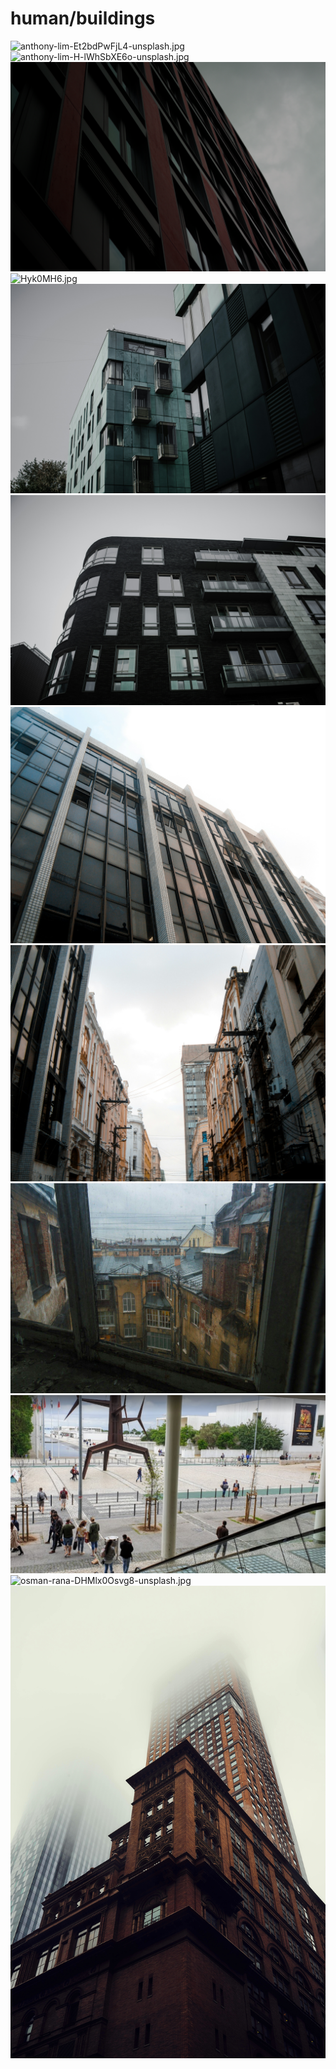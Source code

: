 # human/buildings
<img src="anthony-lim-Et2bdPwFjL4-unsplash.jpg" alt="anthony-lim-Et2bdPwFjL4-unsplash.jpg">

<img src="anthony-lim-H-lWhSbXE6o-unsplash.jpg" alt="anthony-lim-H-lWhSbXE6o-unsplash.jpg">

<img src="arch_brown.png" alt="arch_brown.png">

<img src="Hyk0MH6.jpg" alt="Hyk0MH6.jpg">

<img src="klim-musalimov-5XYO7WhvJA8-unsplash.jpg" alt="klim-musalimov-5XYO7WhvJA8-unsplash.jpg">

<img src="klim-musalimov-CdiAEC3qBwo-unsplash.jpg" alt="klim-musalimov-CdiAEC3qBwo-unsplash.jpg">

<img src="matheus-vinicius-FuJyDU4GzJc-unsplash.jpg" alt="matheus-vinicius-FuJyDU4GzJc-unsplash.jpg">

<img src="matheus-vinicius-rDw4A9zAfgI-unsplash.jpg" alt="matheus-vinicius-rDw4A9zAfgI-unsplash.jpg">

<img src="oldApartmentWindow.jpg" alt="oldApartmentWindow.jpg">

<img src="osint-exercise-007-big-picture.png" alt="osint-exercise-007-big-picture.png">

<img src="osman-rana-DHMlx0Osvg8-unsplash.jpg" alt="osman-rana-DHMlx0Osvg8-unsplash.jpg">

<img src="valentino-funghi-x_9PvNrFm4Q-unsplash.jpg" alt="valentino-funghi-x_9PvNrFm4Q-unsplash.jpg">
